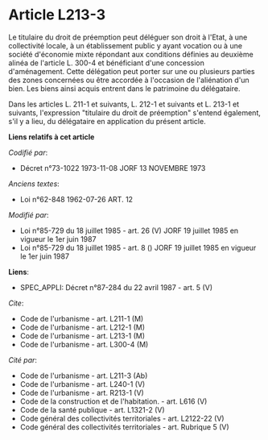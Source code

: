 # Article L213-3

Le titulaire du droit de préemption peut déléguer son droit à l'Etat, à une collectivité locale, à un établissement public y
ayant vocation ou à une société d'économie mixte répondant aux conditions définies au deuxième alinéa de l'article L. 300-4
et bénéficiant d'une concession d'aménagement. Cette délégation peut porter sur une ou plusieurs parties des zones concernées
ou être accordée à l'occasion de l'aliénation d'un bien. Les biens ainsi acquis entrent dans le patrimoine du délégataire.

Dans les articles L. 211-1 et suivants, L. 212-1 et suivants et L. 213-1 et suivants, l'expression "titulaire du droit de
préemption" s'entend également, s'il y a lieu, du délégataire en application du présent article.

**Liens relatifs à cet article**

_Codifié par_:

  - Décret n°73-1022 1973-11-08 JORF 13 NOVEMBRE 1973

_Anciens textes_:

  - Loi n°62-848 1962-07-26 ART. 12

_Modifié par_:

  - Loi n°85-729 du 18 juillet 1985 - art. 26 (V) JORF 19 juillet 1985  en vigueur le 1er juin 1987
  - Loi n°85-729 du 18 juillet 1985 - art. 8 () JORF 19 juillet 1985  en vigueur le 1er juin 1987

**Liens**:

  - SPEC_APPLI: Décret n°87-284 du 22 avril 1987 - art. 5 (V)

_Cite_:

  - Code de l'urbanisme - art. L211-1 (M)
  - Code de l'urbanisme - art. L212-1 (M)
  - Code de l'urbanisme - art. L213-1 (M)
  - Code de l'urbanisme - art. L300-4 (M)

_Cité par_:

  - Code de l'urbanisme - art. L211-3 (Ab)
  - Code de l'urbanisme - art. L240-1 (V)
  - Code de l'urbanisme - art. R213-1 (V)
  - Code de la construction et de l'habitation. - art. L616 (V)
  - Code de la santé publique - art. L1321-2 (V)
  - Code général des collectivités territoriales - art. L2122-22 (V)
  - Code général des collectivités territoriales - art. Rubrique 5 (V)

